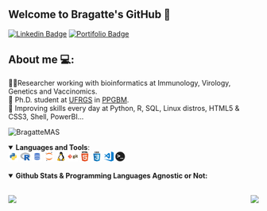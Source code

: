 ## Welcome to Bragatte's GitHub 👋

<!--
**BragatteMAS/BragatteMAS** is a ✨ _special_ ✨ repository because its `README.md` (this file) appears on your GitHub profile.
-->

[![Linkedin Badge](https://img.shields.io/badge/-LinkedIn-blue?style=flat-square&logo=Linkedin&logoColor=white&link=www.linkedin.com/in/bragatte)](https://www.linkedin.com/in/bragatte/)
[![Portifolio Badge](https://img.shields.io/badge/-Portfolio-green?style=flat-square&logo=Portfolio&logoColor=white&link=https://bit.ly/bragatte/)](https://bit.ly/bragatte)
 
## About me 💻:
👨‍💻Researcher working with bioinformatics at Immunology, Virology, Genetics and Vaccinomics.
<br>
🔬 Ph.D. student at [UFRGS](http://www.ufrgs.br/ufrgs/inicial) in [PPGBM](http://www.ufrgs.br/ppgbm/).
<br>
🌱 Improving skills every day at Python, R, SQL, Linux distros, HTML5 & CSS3, Shell, PowerBI...
<br>

 <p align="left"> <img src="https://komarev.com/ghpvc/?username=BragatteMAS" alt="BragatteMAS" /> </p>
<details open>
 
 <summary><b>Languages and Tools</b>:</summary>
<code><img height="20" src="https://raw.githubusercontent.com/github/explore/80688e429a7d4ef2fca1e82350fe8e3517d3494d/topics/python/python.png"></code>
<code><img height="20" src="https://raw.githubusercontent.com/github/explore/80688e429a7d4ef2fca1e82350fe8e3517d3494d/topics/r/r.png"></code>
<code><img height="20" src="https://raw.githubusercontent.com/github/explore/80688e429a7d4ef2fca1e82350fe8e3517d3494d/topics/sql/sql.png"></code>
<code><img height="20" src="https://raw.githubusercontent.com/github/explore/80688e429a7d4ef2fca1e82350fe8e3517d3494d/topics/jupyter-notebook/jupyter-notebook.png"></code>
<code><img height="20" src="https://raw.githubusercontent.com/github/explore/80688e429a7d4ef2fca1e82350fe8e3517d3494d/topics/linux/linux.png"></code>
<code><img height="20" src="https://raw.githubusercontent.com/github/explore/80688e429a7d4ef2fca1e82350fe8e3517d3494d/topics/git/git.png"></code>
<code><img height="20" src="https://raw.githubusercontent.com/github/explore/80688e429a7d4ef2fca1e82350fe8e3517d3494d/topics/html/html.png"></code>
<code><img height="20" src="https://raw.githubusercontent.com/github/explore/80688e429a7d4ef2fca1e82350fe8e3517d3494d/topics/css/css.png"></code>
<code><img height="20" src="https://raw.githubusercontent.com/github/explore/80688e429a7d4ef2fca1e82350fe8e3517d3494d/topics/visual-studio-code/visual-studio-code.png"></code>
<code><img height="20" src="https://raw.githubusercontent.com/github/explore/80688e429a7d4ef2fca1e82350fe8e3517d3494d/topics/terminal/terminal.png"></code>


</details>

<br>

<details open>
 <summary><b> Github Stats & Programming Languages Agnostic or Not:</b> </summary>  

<br>

<p align = "left">
 <img src = "https://github-readme-stats.vercel.app/api?username=BragatteMAS&show_icons=true&theme=">
 <img align="right" src="https://github-readme-stats.vercel.app/api/top-langs/?username=BragatteMAS&theme=&show_icons=true&hide_border=true" />
</p>
<br/>
